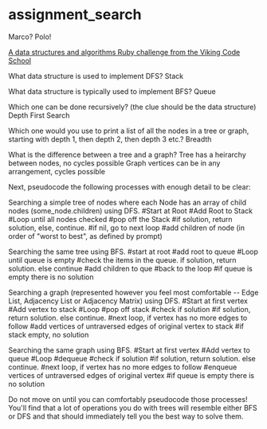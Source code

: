 # assignment_search
Marco?  Polo!

[A data structures and algorithms Ruby challenge from the Viking Code School](http://www.vikingcodeschool.com)


What data structure is used to implement DFS?
Stack

What data structure is typically used to implement BFS?
Queue

Which one can be done recursively? (the clue should be the data structure)
Depth First Search

Which one would you use to print a list of all the nodes in a tree or graph, starting with depth 1, then depth 2, then depth 3 etc.?
Breadth

What is the difference between a tree and a graph?
Tree has a heirarchy between nodes, no cycles possible
Graph vertices can be in any arrangement, cycles possible

Next, pseudocode the following processes with enough detail to be clear:

Searching a simple tree of nodes where each Node has an array of child nodes (some_node.children) using DFS.
#Start at Root
#Add Root to Stack
#Loop until all nodes checked
  #pop off the Stack
  #if solution, return solution, else, continue. 
  #if nil, go to next loop
  #add children of node (in order of "worst to best", as defined by prompt)

Searching the same tree using BFS.
#start at root
#add root to queue
#Loop until queue is empty
  #check the items in the queue. if solution, return solution. else continue
  #add children to que
  #back to the loop
#if queue is empty there is no solution

Searching a graph (represented however you feel most comfortable -- Edge List, Adjacency List or Adjacency Matrix) using DFS.
#Start at first vertex
#Add vertex to stack
#Loop
  #pop off stack
  #check if solution
  #if solution, return solution. else continue.
  #next loop, if vertex has no more edges to follow
  #add vertices of untraversed edges of original vertex to stack
  #if stack empty, no solution

Searching the same graph using BFS.
#Start at first vertex
#Add vertex to queue
#Loop
  #dequeue
  #check if solution
  #if solution, return solution. else continue.
  #next loop, if vertex has no more edges to follow
  #enqueue vertices of untraversed edges of original vertex
#if queue is empty there is no solution
  
Do not move on until you can comfortably pseudocode those processes! You'll find that a lot of operations you do with trees will resemble either BFS or DFS and that should immediately tell you the best way to solve them.